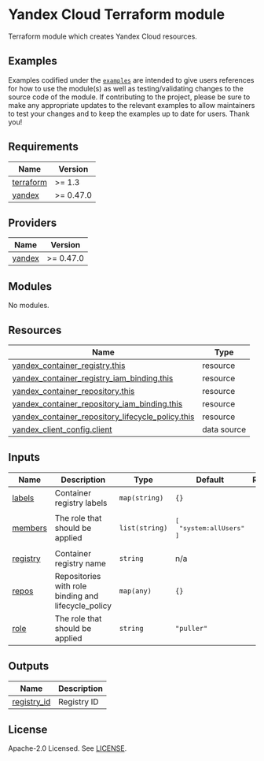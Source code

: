 # Yandex Cloud <RESOURCE> Terraform module

Terraform module which creates Yandex Cloud <RESOURCE> resources.

## Examples

Examples codified under
the [`examples`](https://github.com/terraform-yacloud-modules/terraform-yandex-module-template/tree/main/examples) are intended
to give users references for how to use the module(s) as well as testing/validating changes to the source code of the
module. If contributing to the project, please be sure to make any appropriate updates to the relevant examples to allow
maintainers to test your changes and to keep the examples up to date for users. Thank you!

<!-- BEGINNING OF PRE-COMMIT-TERRAFORM DOCS HOOK -->
## Requirements

| Name | Version |
|------|---------|
| <a name="requirement_terraform"></a> [terraform](#requirement\_terraform) | >= 1.3 |
| <a name="requirement_yandex"></a> [yandex](#requirement\_yandex) | >= 0.47.0 |

## Providers

| Name | Version |
|------|---------|
| <a name="provider_yandex"></a> [yandex](#provider\_yandex) | >= 0.47.0 |

## Modules

No modules.

## Resources

| Name | Type |
|------|------|
| [yandex_container_registry.this](https://registry.terraform.io/providers/yandex-cloud/yandex/latest/docs/resources/container_registry) | resource |
| [yandex_container_registry_iam_binding.this](https://registry.terraform.io/providers/yandex-cloud/yandex/latest/docs/resources/container_registry_iam_binding) | resource |
| [yandex_container_repository.this](https://registry.terraform.io/providers/yandex-cloud/yandex/latest/docs/resources/container_repository) | resource |
| [yandex_container_repository_iam_binding.this](https://registry.terraform.io/providers/yandex-cloud/yandex/latest/docs/resources/container_repository_iam_binding) | resource |
| [yandex_container_repository_lifecycle_policy.this](https://registry.terraform.io/providers/yandex-cloud/yandex/latest/docs/resources/container_repository_lifecycle_policy) | resource |
| [yandex_client_config.client](https://registry.terraform.io/providers/yandex-cloud/yandex/latest/docs/data-sources/client_config) | data source |

## Inputs

| Name | Description | Type | Default | Required |
|------|-------------|------|---------|:--------:|
| <a name="input_labels"></a> [labels](#input\_labels) | Container registry labels | `map(string)` | `{}` | no |
| <a name="input_members"></a> [members](#input\_members) | The role that should be applied | `list(string)` | <pre>[<br/>  "system:allUsers"<br/>]</pre> | no |
| <a name="input_registry"></a> [registry](#input\_registry) | Container registry name | `string` | n/a | yes |
| <a name="input_repos"></a> [repos](#input\_repos) | Repositories with role binding and lifecycle\_policy | `map(any)` | `{}` | no |
| <a name="input_role"></a> [role](#input\_role) | The role that should be applied | `string` | `"puller"` | no |

## Outputs

| Name | Description |
|------|-------------|
| <a name="output_registry_id"></a> [registry\_id](#output\_registry\_id) | Registry ID |
<!-- END OF PRE-COMMIT-TERRAFORM DOCS HOOK -->

## License

Apache-2.0 Licensed.
See [LICENSE](https://github.com/terraform-yacloud-modules/terraform-yandex-module-template/blob/main/LICENSE).
